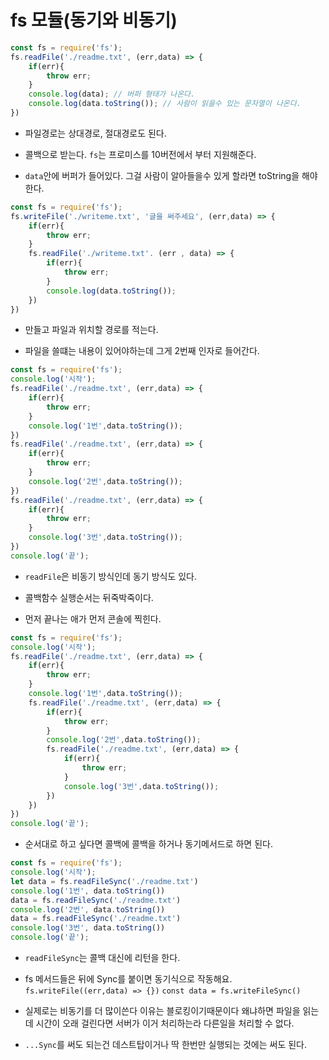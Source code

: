 # fs 모듈(동기와 비동기)

```js
const fs = require('fs');
fs.readFile('./readme.txt', (err,data) => {
    if(err){
        throw err;
    }
    console.log(data); // 버퍼 형태가 나온다.
    console.log(data.toString()); // 사람이 읽을수 있는 문자열이 나온다.
})
```

- 파일경로는 상대경로, 절대경로도 된다.

- 콜백으로 받는다. `fs`는 프로미스를 10버전에서 부터 지원해준다.

- `data`안에 버퍼가 들어있다. 그걸 사람이 알아들을수 있게 할라면 toString을 해야한다.

```js
const fs = require('fs');
fs.writeFile('./writeme.txt', '글을 써주세요', (err,data) => {
    if(err){
        throw err;
    }
    fs.readFile('./writeme.txt'. (err , data) => {
        if(err){
            throw err;
        }
        console.log(data.toString());
    })
})
```

- 만들고 파일과 위치할 경로를 적는다.  

- 파일을 쓸떄는 내용이 있어야하는데 그게 2번째 인자로 들어간다.

```js
const fs = require('fs');
console.log('시작');
fs.readFile('./readme.txt', (err,data) => {
    if(err){
        throw err;
    }
    console.log('1번',data.toString());
})
fs.readFile('./readme.txt', (err,data) => {
    if(err){
        throw err;
    }
    console.log('2번',data.toString());
})
fs.readFile('./readme.txt', (err,data) => {
    if(err){
        throw err;
    }
    console.log('3번',data.toString());
})
console.log('끝');
```

- `readFile`은 비동기 방식인데 동기 방식도 있다.

- 콜백함수 실행순서는 뒤죽박죽이다.

- 먼저 끝나는 애가 먼저 콘솔에 찍힌다.

```js
const fs = require('fs');
console.log('시작');
fs.readFile('./readme.txt', (err,data) => {
    if(err){
        throw err;
    }
    console.log('1번',data.toString());
    fs.readFile('./readme.txt', (err,data) => {
        if(err){
            throw err;
        }
        console.log('2번',data.toString());
        fs.readFile('./readme.txt', (err,data) => {
            if(err){
                throw err;
            }
            console.log('3번',data.toString());
        })
    })
})
console.log('끝');
```

- 순서대로 하고 싶다면 콜백에 콜백을 하거나 동기메서드로 하면 된다.

```js
const fs = require('fs');
console.log('시작');
let data = fs.readFileSync('./readme.txt')
console.log('1번', data.toString())
data = fs.readFileSync('./readme.txt')
console.log('2번', data.toString())
data = fs.readFileSync('./readme.txt')
console.log('3번', data.toString())
console.log('끝');
```

- `readFileSync`는 콜백 대신에 리턴을 한다.

- fs 메서드들은 뒤에 Sync를 붙이면 동기식으로 작동해요. `fs.writeFile((err,data) => {})` `const data = fs.writeFileSync()`

- 실제로는 비동기를 더 많이쓴다 이유는 블로킹이기때문이다 왜냐하면 파일을 읽는데 시간이 오래 걸린다면 서버가 이거 처리하는라 다른일을 처리할 수 없다.

- `...Sync`를 써도 되는건 데스트탑이거나 딱 한번만 실행되는 것에는 써도 된다.